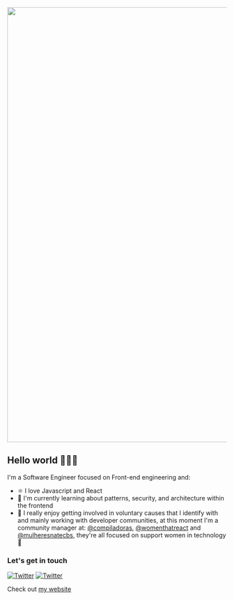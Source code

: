 <img width="1000" src="https://i.ibb.co/k3p4zMs/comm-geovanna.png" />

## Hello world 👩🏽‍💻

I'm a Software Engineer focused on Front-end engineering and:

- ⚛️ I love Javascript and React
- 🌱 I'm currently learning about patterns, security, and architecture within the frontend
- 💜 I really enjoy getting involved in voluntary causes that I identify with and mainly working with developer communities, at this moment I'm a community manager at: [@compiladoras](https://twitter.com/compiladoras), [@womenthatreact](https://twitter.com/womenthatreact) and [@mulheresnatecbs](https://twitter.com/mulheresnatecbs), they're all focused on support women in technology 💃

### Let's get in touch

[![Twitter](https://img.shields.io/badge/linkedin-%230077B5.svg?&style=for-the-badge&logo=linkedin&logoColor=white)](https://www.linkedin.com/in/geovanasilva/) [![Twitter](https://img.shields.io/badge/twitter-%231DA1F2.svg?&style=for-the-badge&logo=twitter&logoColor=white)](https://twitter.com/olageovana)

Check out [my website](https://geovanasilva.github.io/)
